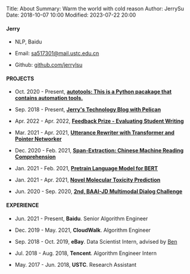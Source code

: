 Title: About
Summary: Warm the world with cold reason
Author: JerrySu
Date: 2018-10-07 10:00
Modified: 2023-07-22 20:00


#### Jerry

- NLP, Baidu

- Email: sa517301@mail.ustc.edu.cn

- Github: [github.com/jerrylsu](https://github.com/jerrylsu)


#### PROJECTS

- Oct. 2020 - Present, **[autotools: This is a Python pacakage that contains automation tools.](https://github.com/jerrylsu/autotools)**

- Sep. 2018 - Present, **[Jerry's Technology Blog with Pelican](https://github.com/jerrylsu/blog)**

- Apr. 2022 - Apr. 2022, **[Feedback Prize - Evaluating Student Writing](https://github.com/jerrylsu/Kaggle-Feedback-Prize-Evaluating-Student-Writing)**

- Mar. 2021 - Apr. 2021, **[Utterance Rewriter with Transformer and Pointer Networker](https://github.com/jerrylsu/UtteranceRewriter)**

- Dec. 2020 - Feb. 2021, **[Span-Extraction: Chinese Machine Reading Comprehension](https://github.com/jerrylsu/cmrc)**

- Jan. 2021 - Feb. 2021, **[Pretrain Language Model for BERT](https://github.com/jerrylsu/lm_pretrain)**

- Jan. 2021 - Apr. 2021, **[Novel Molecular Toxicity Prediction](https://github.com/jerrylsu/Novel-Molecular-Toxicity-Prediction-Model)**

- Jun. 2020 - Sep. 2020, **[2nd, BAAI-JD Multimodal Dialog Challenge](https://www.jerrylsu.net/articles/JDMDC2020.html)**


#### EXPERIENCE

- Jun. 2021 - Present, **Baidu**. Senior Algorithm Engineer

- Dec. 2019 - May. 2021, **CloudWalk**. Algorithm Engineer

- Sep. 2018 - Oct. 2019, **eBay**. Data Scientist Intern, advised by [Ben](https://www.legendu.net/)

- Jul. 2018 - Aug. 2018, **Tencent**. Algorithm Engineer Intern

- May. 2017 - Jun. 2018, **USTC**. Research Assistant

